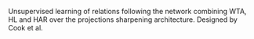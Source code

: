 Unsupervised learning of relations following the network combining WTA, HL and HAR over the projections sharpening architecture. Designed by Cook et al. 